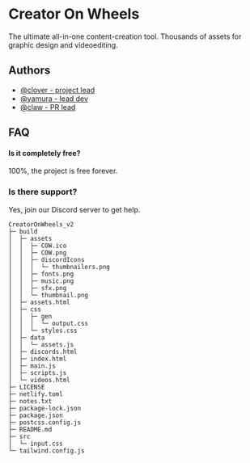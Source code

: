 # Creator On Wheels

The ultimate all-in-one content-creation tool. Thousands of assets for graphic design and videoediting.


## Authors

- [@clover - project lead](https://www.youtube.com/@Yxmura)
- [@yamura - lead dev](https://www.youtube.com/@Yxmura)
- [@claw - PR lead](https://www.youtube.com/channel/UC9vd3qD2LRa1PEe2tDjZjfQ)


## FAQ

#### Is it completely free?

100%, the project is free forever.

### Is there support?

Yes, join our Discord server to get help.


```
CreatorOnWheels_v2
├─ build
│  ├─ assets
│  │  ├─ COW.ico
│  │  ├─ COW.png
│  │  ├─ discordIcons
│  │  │  └─ thumbnailers.png
│  │  ├─ fonts.png
│  │  ├─ music.png
│  │  ├─ sfx.png
│  │  └─ thumbnail.png
│  ├─ assets.html
│  ├─ css
│  │  ├─ gen
│  │  │  └─ output.css
│  │  └─ styles.css
│  ├─ data
│  │  └─ assets.js
│  ├─ discords.html
│  ├─ index.html
│  ├─ main.js
│  ├─ scripts.js
│  └─ videos.html
├─ LICENSE
├─ netlify.toml
├─ notes.txt
├─ package-lock.json
├─ package.json
├─ postcss.config.js
├─ README.md
├─ src
│  └─ input.css
└─ tailwind.config.js

```